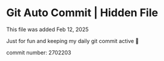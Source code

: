 # Git Auto Commit | Hidden File

This file was added Feb 12, 2025

Just for fun and keeping my daily git commit active 🤪

commit number: 2702203
